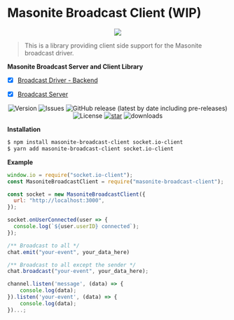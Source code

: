 # Masonite Broadcast Client (WIP)

<p align="center">
    <img src="https://banners.beyondco.de/Masonite%20Broadcast%20Client.png?theme=light&packageManager=yarn+add&packageName=masonite-broadcast-client&pattern=charlieBrown&style=style_2&description=Broadcast+client+for+masonite+framework.&md=1&showWatermark=1&fontSize=100px&images=adjustments&widths=50&heights=50">
</p>


> This is a library providing client side support for the Masonite broadcast driver.

**Masonite Broadcast Server and Client Library**
- [x] [Broadcast Driver - Backend](https://github.com/py-package/masonite-socketio-driver)
- [x] [Broadcast Server](https://github.com/py-package/masonite-broadcast-server)


<p align="center">
  <img alt="Version" src="https://img.shields.io/npm/v/masonite-broadcast-client">
  <img alt="Issues" src="https://img.shields.io/github/issues/py-package/masonite-broadcast-client">
  <img alt="GitHub release (latest by date including pre-releases)" src="https://img.shields.io/github/v/release/py-package/masonite-broadcast-client">
  <img alt="License" src="https://img.shields.io/github/license/py-package/masonite-broadcast-client">
  <a href="https://github.com/py-package/masonite-broadcast-client/stargazers"><img alt="star" src="https://img.shields.io/github/stars/py-package/masonite-broadcast-client" /></a>
  <img alt="downloads" src="https://img.shields.io/npm/dm/masonite-broadcast-client" />
</p>

**Installation**

```sh
$ npm install masonite-broadcast-client socket.io-client
$ yarn add masonite-broadcast-client socket.io-client
```

**Example**

```js
window.io = require("socket.io-client");
const MasoniteBroadcastClient = require("masonite-broadcast-client");

const socket = new MasoniteBroadcastClient({
  url: "http://localhost:3000",
});

socket.onUserConnected(user => {
  console.log(`${user.userID} connected`);
});

/** Broadcast to all */
chat.emit("your-event", your_data_here)

/** Broadcast to all except the sender */
chat.broadcast("your-event", your_data_here);

channel.listen('message', (data) => {
    console.log(data);
}).listen('your-event', (data) => {
    console.log(data);
})...;

```
